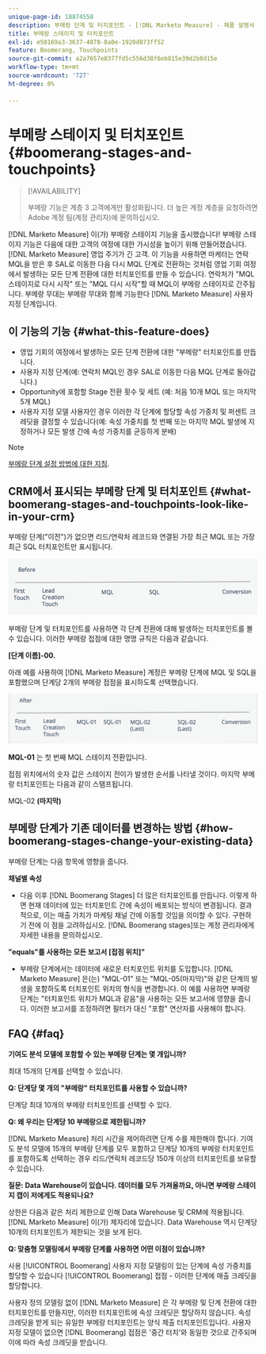 ```yaml
---
unique-page-id: 18874558
description: 부메랑 단계 및 터치포인트 - [!DNL Marketo Measure] - 제품 설명서
title: 부메랑 스테이지 및 터치포인트
exl-id: e58169a3-3637-4878-8a0e-1920d873ff52
feature: Boomerang, Touchpoints
source-git-commit: a2a7657e8377fd5c556d38f6eb815e39d2b8d15e
workflow-type: tm+mt
source-wordcount: '727'
ht-degree: 0%

---
```


# 부메랑 스테이지 및 터치포인트 {#boomerang-stages-and-touchpoints}

>[!AVAILABILITY]
>
>부메랑 기능은 계층 3 고객에게만 활성화됩니다. 더 높은 계정 계층을 요청하려면 Adobe 계정 팀(계정 관리자)에 문의하십시오.

[!DNL Marketo Measure] 이(가) 부메랑 스테이지 기능을 출시했습니다! 부메랑 스테이지 기능은 다음에 대한 고객의 여정에 대한 가시성을 높이기 위해 만들어졌습니다. [!DNL Marketo Measure] 영업 주기가 긴 고객. 이 기능을 사용하면 마케터는 연락 MQL을 받은 후 SAL로 이동한 다음 다시 MQL 단계로 전환하는 것처럼 영업 기회 여정에서 발생하는 모든 단계 전환에 대한 터치포인트를 만들 수 있습니다. 연락처가 &quot;MQL 스테이지로 다시 시작&quot; 또는 &quot;MQL 다시 시작&quot;할 때 MQL이 부메랑 스테이지로 간주됩니다. 부메랑 무대는 부메랑 무대와 함께 기능한다 [!DNL Marketo Measure] 사용자 지정 단계입니다.

## 이 기능의 기능 {#what-this-feature-does}

* 영업 기회의 여정에서 발생하는 모든 단계 전환에 대한 &quot;부메랑&quot; 터치포인트를 만듭니다.
* 사용자 지정 단계(예: 연락처 MQL인 경우 SAL로 이동한 다음 MQL 단계로 돌아갑니다.)
* Opportunity에 포함할 Stage 전환 횟수 및 세트 (예: 처음 10개 MQL 또는 마지막 5개 MQL)
* 사용자 지정 모델 사용자인 경우 이러한 각 단계에 할당할 속성 가중치 및 퍼센트 크레딧을 결정할 수 있습니다(예: 속성 가중치를 첫 번째 또는 마지막 MQL 발생에 지정하거나 모든 발생 간에 속성 가중치를 균등하게 분배)

>[!NOTE]
>
>[부메랑 단계 설정 방법에 대한 지침](/help/advanced-marketo-measure-features/boomerang/setting-up-boomerang-stages.md).

## CRM에서 표시되는 부메랑 단계 및 터치포인트 {#what-boomerang-stages-and-touchpoints-look-like-in-your-crm}

부메랑 단계(&quot;이전&quot;)가 없으면 리드/연락처 레코드와 연결된 가장 최근 MQL 또는 가장 최근 SQL 터치포인트만 표시됩니다.

![](assets/1.png)

부메랑 단계 및 터치포인트를 사용하면 각 단계 전환에 대해 발생하는 터치포인트를 볼 수 있습니다. 이러한 부메랑 접점에 대한 명명 규칙은 다음과 같습니다.

**[단계 이름]-00.**

아래 예를 사용하여 [!DNL Marketo Measure] 계정은 부메랑 단계에 MQL 및 SQL을 포함했으며 단계당 2개의 부메랑 접점을 표시하도록 선택했습니다.

![](assets/2.png)

**MQL-01** 는 첫 번째 MQL 스테이지 전환입니다.

접점 위치에서의 숫자 값은 스테이지 전이가 발생한 순서를 나타낼 것이다. 마지막 부메랑 터치포인트는 다음과 같이 스탬프됩니다.

MQL-02 **(마지막)**

## 부메랑 단계가 기존 데이터를 변경하는 방법 {#how-boomerang-stages-change-your-existing-data}

부메랑 단계는 다음 항목에 영향을 줍니다.

**채널별 속성**

* 다음 이후 [!DNL Boomerang Stages] 더 많은 터치포인트를 만듭니다. 이렇게 하면 현재 데이터에 있는 터치포인트 간에 속성이 배포되는 방식이 변경됩니다. 결과적으로, 이는 매출 가치가 마케팅 채널 간에 이동할 것임을 의미할 수 있다. 구현하기 전에 이 점을 고려하십시오. [!DNL Boomerang stages]또는 계정 관리자에게 자세한 내용을 문의하십시오.

**&quot;equals&quot;를 사용하는 모든 보고서 [접점 위치]&quot;**

* 부메랑 단계에서는 데이터에 새로운 터치포인트 위치를 도입합니다. [!DNL Marketo Measure] 은(는) &quot;MQL-01&quot; 또는 &quot;MQL-05(마지막)&quot;와 같은 단계의 발생을 포함하도록 터치포인트 위치의 형식을 변경합니다. 이 예를 사용하면 부메랑 단계는 &quot;터치포인트 위치가 MQL과 같음&quot;을 사용하는 모든 보고서에 영향을 줍니다. 이러한 보고서를 조정하려면 필터가 대신 &quot;포함&quot; 연산자를 사용해야 합니다.

## FAQ {#faq}

**기여도 분석 모델에 포함할 수 있는 부메랑 단계는 몇 개입니까?**

최대 15개의 단계를 선택할 수 있습니다.

**Q: 단계당 몇 개의 &quot;부메랑&quot; 터치포인트를 사용할 수 있습니까?**

단계당 최대 10개의 부메랑 터치포인트를 선택할 수 있다.

**Q: 왜 우리는 단계당 10 부메랑으로 제한됩니까?**

[!DNL Marketo Measure] 처리 시간을 제어하려면 단계 수를 제한해야 합니다. 기여도 분석 모델에 15개의 부메랑 단계를 모두 포함하고 단계당 10개의 부메랑 터치포인트를 포함하도록 선택하는 경우 리드/연락처 레코드당 150개 이상의 터치포인트를 보유할 수 있습니다.

**질문: Data Warehouse이 있습니다. 데이터를 모두 가져올까요, 아니면 부메랑 스테이지 캡이 저에게도 적용되나요?**

상한은 다음과 같은 처리 제한으로 인해 Data Warehouse 및 CRM에 적용됩니다. [!DNL Marketo Measure] 이(가) 제자리에 있습니다. Data Warehouse 역시 단계당 10개의 터치포인트가 제한되는 것을 보게 된다.

**Q: 맞춤형 모델링에서 부메랑 단계를 사용하면 어떤 이점이 있습니까?**

사용 [!UICONTROL Boomerang] 사용자 지정 모델링이 있는 단계에 속성 가중치를 할당할 수 있습니다 [!UICONTROL Boomerang] 접점 - 이러한 단계에 매출 크레딧을 할당합니다.

사용자 정의 모델링 없이 [!DNL Marketo Measure] 은 각 부메랑 및 단계 전환에 대한 터치포인트를 만들지만, 이러한 터치포인트에 속성 크레딧은 할당하지 않습니다. 속성 크레딧을 받게 되는 유일한 부메랑 터치포인트는 양식 제출 터치포인트입니다. 사용자 지정 모델이 없으면 [!DNL Boomerang] 접점은 &#39;중간 터치&#39;와 동일한 것으로 간주되며 이에 따라 속성 크레딧을 받습니다.
